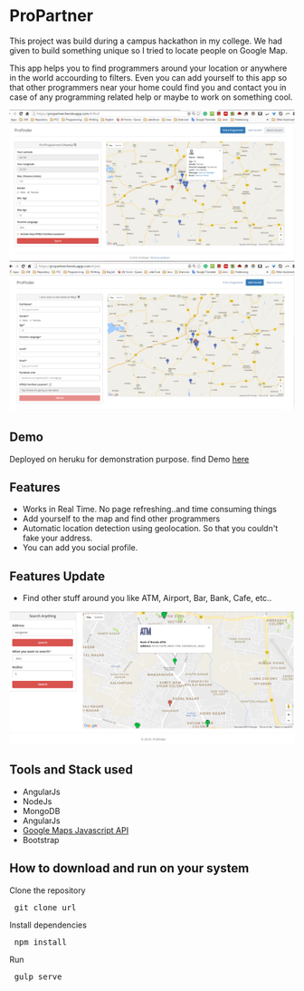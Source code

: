 # ProPartner

This project was build during a campus hackathon in my college. We had given to build something unique so I tried to locate people on Google Map. 

This app helps you to find programmers around your location or anywhere in the world accourding to filters. Even you can add yourself to this app so that other programmers near your home could find you and contact you in case of any programming related help or maybe to work on something cool.

<img src="screenshots/find.png" alt="screenshot"/>
<img src="screenshots/add.png" alt="screenshot"/>

<h2>Demo</h2>
Deployed on heruku for demonstration purpose. find Demo <a href="https://propartner.herokuapp.com/" target="_blank">here</a>

<h2>Features</h2>

<ul>
<li> Works in Real Time. No page refreshing..and time consuming things</li>
<li> Add yourself to the map and find other programmers</li>
<li> Automatic location detection using geolocation. So that you couldn't fake your address.</li>
<li> You can add you social profile.</li>
</ul>



<h2>Features Update</h2>

<ul>
<li> Find other stuff around you like ATM, Airport, Bar, Bank, Cafe, etc..</li>
</ul>

<img src="screenshots/findaround.png" alt="screenshot"/>


<h2>Tools and Stack used</h2>

<ul>
<li> AngularJs</li>
<li> NodeJs</li>
<li> MongoDB</li>
<li> AngularJs</li>
<li> <a href="https://developers.google.com/maps/documentation/javascript/">Google Maps Javascript API</a></li>
<li> Bootstrap</li>

</ul>

<h2>How to download and run on your system</h2>

 Clone the repository

<pre> git clone url</pre>

 Install dependencies
<pre> npm install</pre>


 Run
<pre> gulp serve</pre>






